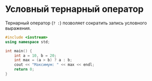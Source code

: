 # Условный тернарный оператор

Тернарный оператор (`? :`) позволяет сократить запись условного выражения.

```cpp
#include <iostream>
using namespace std;

int main() {
    int a = 10, b = 20;
    int max = (a > b) ? a : b;
    cout << "Максимум: " << max << endl;
    return 0;
}